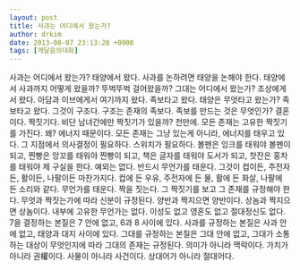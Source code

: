 ```yaml
---
layout: post
title: 사과는 어디에서 왔는가?
author: drkim
date: 2013-08-07 23:13:28 +0900
tags: [깨달음의대화]
---
```

사과는 어디에서 왔는가? 태양에서 왔다. 사과를 논하려면 태양을 논해야 한다. 태양에서 사과까지 어떻게 왔을까? 뚜벅뚜벅 걸어왔을까? 그대는 어디에서 왔는가? 조상에게서 왔다. 아담과 이브에게서 여기까지 왔다. 족보타고 왔다. 태양은 무엇타고 왔는가? 족보타고 왔다. 그것이 구조다. 구조는 존재의 족보다. 족보를 만드는 것은 무엇인가? 결혼이다. 짝짓기다. 비단 남녀간에만 짝짓기가 있을까? 천만에. 모든 존재는 고유한 짝짓기를 가진다. 왜? 에너지 때문이다. 모든 존재는 그냥 있는게 아니라, 에너지를 태우고 있다. 그 지점에서 의사결정이 필요하다. 스위치가 필요하다. 볼펜은 잉크를 태워야 볼펜이 되고, 찐빵은 앙꼬를 태워야 찐빵이 되고, 책은 글자를 태워야 도서가 되고, 찻잔은 홍차를 태워야 제 구실을 한다. 예외는 없다. 반드시 무언가를 태운다. 그것이 컵이든, 주전자든, 활이든, 나팔이든 마찬가지다. 컵에 든 우유, 주전자에 든 물, 활에 든 화살, 나팔에 든 소리와 같다. 무언가를 태운다. 짝을 짓는다. 그 짝짓기를 보고 그 존재를 규정해야 한다. 무엇과 짝짓는가에 따라 신분이 규정된다. 양반과 짝지으면 양반이다. 상놈과 짝지으면 상놈이다. 내부에 고유한 무언가는 없다. 이성도 없고 영혼도 없고 절대정신도 없다. 7을 결정하는 본질은 7 안에 없고, 6과 8 사이에 있다. 사과를 규정하는 본질은 사과 안에 없고, 태양과 대지 사이에 있다. 그대를 규정하는 본질은 그대 안에 없고, 그대가 소통하는 대상이 무엇인지에 따라 그대의 존재는 규정된다. 의미가 아니라 맥락이다. 가치가 아니라 권權이다. 사물이 아니라 사건이다. 상대어가 아니라 절대어다.